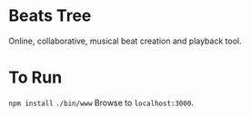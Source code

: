 Beats Tree
==========

Online, collaborative, musical beat creation and playback tool.

To Run
======

`npm install`
`./bin/www`
Browse to `localhost:3000`.


